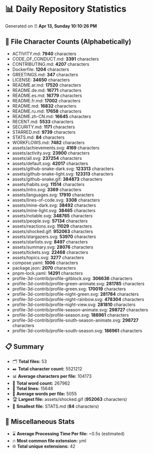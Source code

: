 # 📊 Daily Repository Statistics
Generated on ⏰ **Apr 13, Sunday 10:10:26 PM**

## 📂 File Character Counts (Alphabetically)
- ACTIVITY.md: **7940** characters
- CODE_OF_CONDUCT.md: **3391** characters
- CONTRIBUTING.md: **4207** characters
- Dockerfile: **1204** characters
- GREETINGS.md: **347** characters
- LICENSE: **34650** characters
- README.ar.md: **17520** characters
- README.de.md: **16771** characters
- README.es.md: **16779** characters
- README.fr.md: **17002** characters
- README.md: **16832** characters
- README.ru.md: **17658** characters
- README.zh-CN.md: **16645** characters
- RECENT.md: **5533** characters
- SECURITY.md: **1171** characters
- STARRED.md: **9739** characters
- STATS.md: **84** characters
- WORKFLOWS.md: **7482** characters
- assets/achievements.svg: **4169** characters
- assets/activity.svg: **23900** characters
- assets/all.svg: **237254** characters
- assets/default.svg: **42017** characters
- assets/github-snake-dark.svg: **123313** characters
- assets/github-snake-light.svg: **123313** characters
- assets/github-snake.gif: **384873** characters
- assets/habits.svg: **11514** characters
- assets/intro.svg: **3369** characters
- assets/languages.svg: **17910** characters
- assets/lines-of-code.svg: **3308** characters
- assets/mine-dark.svg: **38492** characters
- assets/mine-light.svg: **38465** characters
- assets/notable.svg: **348765** characters
- assets/people.svg: **57134** characters
- assets/reactions.svg: **11029** characters
- assets/shocked.gif: **952063** characters
- assets/stargazers.svg: **53970** characters
- assets/starlists.svg: **8497** characters
- assets/summary.svg: **28076** characters
- assets/tickets.svg: **22468** characters
- assets/topics.svg: **3277** characters
- compose.yaml: **1006** characters
- package.json: **2070** characters
- pnpm-lock.yaml: **14291** characters
- profile-3d-contrib/profile-gitblock.svg: **306636** characters
- profile-3d-contrib/profile-green-animate.svg: **281785** characters
- profile-3d-contrib/profile-green.svg: **170019** characters
- profile-3d-contrib/profile-night-green.svg: **281784** characters
- profile-3d-contrib/profile-night-rainbow.svg: **478304** characters
- profile-3d-contrib/profile-night-view.svg: **281810** characters
- profile-3d-contrib/profile-season-animate.svg: **298727** characters
- profile-3d-contrib/profile-season.svg: **186961** characters
- profile-3d-contrib/profile-south-season-animate.svg: **298727** characters
- profile-3d-contrib/profile-south-season.svg: **186961** characters

## 📋 Summary
- 🗂️ **Total files:** 53
- ✒️ **Total character count:** 5521212
- 📊 **Average characters per file:** 104173
- 📝 **Total word count:** 267962
- 🧾 **Total lines:** 15648
- 📐 **Average words per file:** 5055
- 🏆 **Largest file:** assets/shocked.gif (**952063** characters)
- 🥉 **Smallest file:** STATS.md (**84** characters)

## 🌟 Miscellaneous Stats
- ⌛ **Average Processing Time Per file:** ~0.5s (estimated)
- 🔥 **Most common file extension:** yml
- 🌐 **Total unique extensions:** 42
